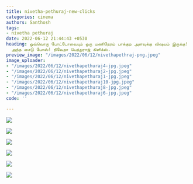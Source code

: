 ```yaml
---
title: nivetha-pethuraj-new-clicks
categories: cinema
authors: Santhosh
tags:
- nivetha pethuraj
date: 2022-06-12 21:44:43 +0530
heading: ஒவ்வொரு போட்டோவையும் ஒரு மணிநேரம் பாக்குற அளவுக்கு விஷயம் இருக்கு! குறிப்பா
  அந்த சைடு போஸ்! நிவேதா பெத்துராஜ் கிளிக்ஸ்.
preview_image: "/images/2022/06/12/nivethapethraj-png.jpeg"
image_uploader:
- "/images/2022/06/12/nivethapethuraj4-jpg.jpeg"
- "/images/2022/06/12/nivethapethuraj2-jpg.jpeg"
- "/images/2022/06/12/nivethapethuraj1-jpg.jpeg"
- "/images/2022/06/12/nivethapethuraj10-jpg.jpeg"
- "/images/2022/06/12/nivethapethuraj8-jpg.jpeg"
- "/images/2022/06/12/nivethapethuraj6-jpg.jpeg"
code: ''

---
```

![](/images/2022/06/12/nivethapethuraj10-jpg.jpeg)

![](/images/2022/06/12/nivethapethuraj6-jpg.jpeg)

![](/images/2022/06/12/nivethapethuraj8-jpg.jpeg)

![](/images/2022/06/12/nivethapethuraj4-jpg.jpeg)

![](/images/2022/06/12/nivethapethuraj1-jpg.jpeg)

![](/images/2022/06/12/nivethapethuraj2-jpg.jpeg)
